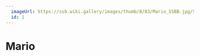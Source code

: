 ```yaml
---
  imageUrl: https://ssb.wiki.gallery/images/thumb/8/83/Mario_SSBB.jpg/570px-Mario_SSBB.jpg
  id: 1
---
```


# Mario
  